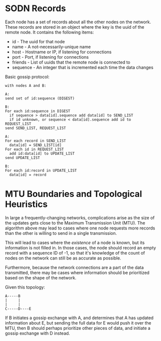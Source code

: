 # SODN Records

Each node has a set of records about all the other nodes on the network.
These records are stored in an object where the key is the uuid of the
remote node.  It contains the following items:

* id - The uuid for that node
* name - A not-necessarily-unique name
* host - Hostname or IP, if listening for connections
* port - Port, if listening for connections
* friends - List of uuids that the remote node is connected to
* sequence - An integer that is incremented each time the data changes


Basic gossip protocol:

```
with nodes A and B:

A:
send set of id:sequence (DIGEST)

B:
For each id:sequence in DIGEST
  if sequence > data[id].sequence add data[id] to SEND_LIST
  if id unknown, or sequence < data[id].sequence add id to REQUEST_LIST
send SEND_LIST, REQUEST_LIST

A:
For each record in SEND_LIST
  data[id] = SEND_LIST[id]
For each id in REQUEST_LIST
  add id:data[id] to UPDATE_LIST
send UPDATE_LIST

B:
For each id:record in UPDATE_LIST
  data[id] = record
```

# MTU Boundaries and Topological Heuristics

In large a frequently-changing networks, complications arise as the size
of the updates gets close to the Maximum Transmission Unit (MTU).  The
algorithm above may lead to cases where one node requests more records
than the other is willing to send in a single transmission.

This will lead to cases where the *existence* of a node is known, but
its information is not filled in.  In those cases, the node should
record an empty record with a sequence ID of -1, so that it's knowledge
of the count of nodes on the network can still be as accurate as
possible.

Furthermore, because the network connections are a part of the data
transmitted, there may be cases where information should be prioritized
based on the shape of the network.

Given this topology:

```
A-----B
|     |
|     |
C-----D----E
```

If B initiates a gossip exchange with A, and determines that A has
updated information about E, but sending the full data for E would push
it over the MTU, then B should perhaps prioritize other pieces of data,
and initiate a gossip exchange with D instead.


